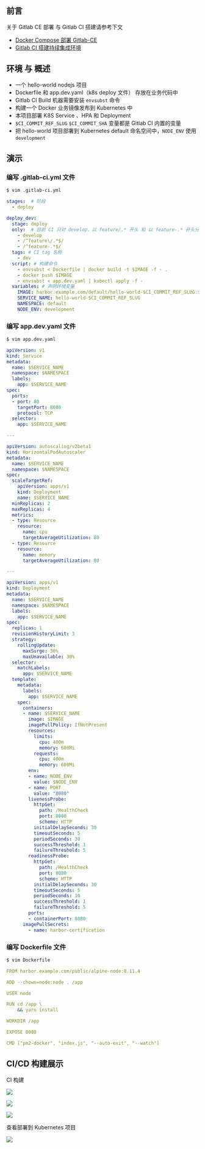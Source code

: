 ## 前言

关于 Gitlab CE 部署 与 Gitlab CI 搭建请参考下文

- [Docker Compose 部署 Gitlab-CE](https://www.yp14.cn/2019/08/29/Gitlab-Docker-Compose-%E5%90%AF%E5%8A%A8%E9%85%8D%E7%BD%AE/)
- [Gitlab CI 搭建持续集成环境](https://www.yp14.cn/2019/11/07/Gitlab-CI-%E6%90%AD%E5%BB%BA%E6%8C%81%E7%BB%AD%E9%9B%86%E6%88%90%E7%8E%AF%E5%A2%83/)

## 环境 与 概述

- 一个 hello-world nodejs 项目
- Dockerfile 和 app.dev.yaml（k8s deploy 文件） 存放在业务代码中
- Gitlab CI Build 机器需要安装 `envsubst` 命令
- 构建一个 Docker 业务镜像发布到 Kubernetes 中
- 本项目部署 K8S Service 、HPA 和 Deployment
- `$CI_COMMIT_REF_SLUG` `$CI_COMMIT_SHA` 变量都是 Gitlab CI 内置的变量
- 把 hello-world 项目部署到 Kubernetes default 命名空间中，`NODE_ENV` 使用 `development`

## 演示

### 编写 .gitlab-ci.yml 文件

```bash
$ vim .gitlab-ci.yml
```

```yaml
stages:  # 阶段
  - deploy

deploy_dev:
  stage: deploy
  only:  # 目前 CI 只对 develop、以 feature/.* 开头 和 以 feature-.* 开头分支有效
    - develop
    - /^feature\/.*$/
    - /^feature-.*$/
  tags: # CI tag 名称
    - dev
  script: # 构建命令
    - envsubst < Dockerfile | docker build -t $IMAGE -f - .
    - docker push $IMAGE
    - envsubst < app.dev.yaml | kubectl apply -f -
  variables: # 声明环境变量
    IMAGE: harbor.example.com/default/hello-world-$CI_COMMIT_REF_SLUG:$CI_COMMIT_SHA
    SERVICE_NAME: hello-world-$CI_COMMIT_REF_SLUG
    NAMESPACE: default
    NODE_ENV: development
```

### 编写 app.dev.yaml 文件

```bash
$ vim app.dev.yaml
```

```yaml
apiVersion: v1
kind: Service
metadata:
  name: $SERVICE_NAME
  namespace: $NAMESPACE
  labels:
    app: $SERVICE_NAME
spec:
  ports:
  - port: 80
    targetPort: 8080
    protocol: TCP
  selector:
    app: $SERVICE_NAME

---

apiVersion: autoscaling/v2beta1
kind: HorizontalPodAutoscaler
metadata:
  name: $SERVICE_NAME
  namespace: $NAMESPACE
spec:
  scaleTargetRef:
    apiVersion: apps/v1
    kind: Deployment
    name: $SERVICE_NAME
  minReplicas: 2
  maxReplicas: 4
  metrics:
  - type: Resource
    resource:
      name: cpu
      targetAverageUtilization: 80
  - type: Resource
    resource:
      name: memory
      targetAverageUtilization: 80

---

apiVersion: apps/v1
kind: Deployment
metadata:
  name: $SERVICE_NAME
  namespace: $NAMESPACE
  labels:
    app: $SERVICE_NAME
spec:
  replicas: 1
  revisionHistoryLimit: 3
  strategy:
    rollingUpdate:
      maxSurge: 30%
      maxUnavailable: 30%
  selector:
    matchLabels:
      app: $SERVICE_NAME
  template:
    metadata:
      labels:
        app: $SERVICE_NAME
    spec:
      containers:
      - name: $SERVICE_NAME
        image: $IMAGE
        imagePullPolicy: IfNotPresent
        resources:
          limits:
            cpu: 400m
            memory: 600Mi
          requests:
            cpu: 400m
            memory: 600Mi
        env:
        - name: NODE_ENV
          value: $NODE_ENV
        - name: PORT
          value: "8080"
        livenessProbe:
          httpGet:
            path: /HealthCheck
            port: 8080
            scheme: HTTP
          initialDelaySeconds: 30
          timeoutSeconds: 5
          periodSeconds: 30
          successThreshold: 1
          failureThreshold: 5
        readinessProbe:
          httpGet:
            path: /HealthCheck
            port: 8080
            scheme: HTTP
          initialDelaySeconds: 30
          timeoutSeconds: 5
          periodSeconds: 10
          successThreshold: 1
          failureThreshold: 5
        ports:
        - containerPort: 8080
      imagePullSecrets:
        - name: harbor-certification
```

### 编写 Dockerfile 文件

```bash
$ vim Dockerfile
```

```yaml
FROM harbor.example.com/public/alpine-node:8.11.4

ADD --chown=node:node . /app

USER node

RUN cd /app \
    && yarn install

WORKDIR /app

EXPOSE 8080

CMD ["pm2-docker", "index.js", "--auto-exit", "--watch"]
```

## CI/CD 构建展示

CI 构建

![](/img/gitlab-ci-1.png)

![](/img/gitlab-ci-2.png)

![](/img/gitlab-ci-3.png)

查看部署到 Kubernetes 项目

![](/img/gitlab-ci-4.png)